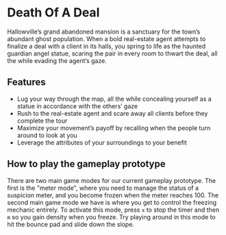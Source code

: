 # Death Of A Deal

Hallowville’s grand abandoned mansion is a sanctuary for the town’s abundant ghost population. When
a bold real-estate agent attempts to finalize a deal with a client in its halls, you spring to life
as the haunted guardian angel statue, scaring the pair in every room to thwart the deal, all the
while evading the agent’s gaze.

## Features

- Lug your way through the map, all the while concealing yourself as a statue in accordance with the
  others’ gaze
- Rush to the real-estate agent and scare away all clients before they complete the tour
- Maximize your movement’s payoff by recalling when the people turn around to look at you
- Leverage the attributes of your surroundings to your benefit

## How to play the gameplay prototype

There are two main game modes for our current gameplay prototype. The first is the "meter mode",
where you need to manage the status of a suspicion meter, and you become frozen when the meter
reaches 100. The second main game mode we have is where you get to control the freezing mechanic
entirely. To activate this mode, press `x` to stop the timer and then `m` so you gain density when
you freeze. Try playing around in this mode to hit the bounce pad and slide down the slope. 
